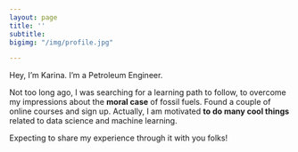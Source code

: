 ```yaml
---
layout: page
title: ''
subtitle: 
bigimg: "/img/profile.jpg"

---
```

Hey, I’m Karina. I’m a Petroleum Engineer.

Not too long ago, I was searching for a learning path to follow, to overcome my impressions about the **moral case** of fossil fuels. Found a couple of online courses and sign up. Actually, I am motivated **to do many cool things** related to data science and machine learning.

Expecting to share my experience through it with you folks!